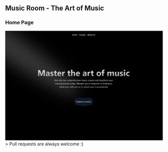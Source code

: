 ## Music Room - The Art of Music

### Home Page
<img src="./home.png" alt="home">
> Pull requests are always welcome :)